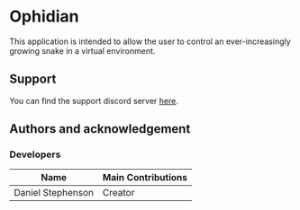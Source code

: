# Ophidian
This application is intended to allow the user to control an ever-increasingly growing snake in a virtual environment.

## Support
You can find the support discord server [here](https://discord.gg/49J4RHQxhy).

## Authors and acknowledgement
### Developers
Name | Main Contributions
------------ | -------------
Daniel Stephenson | Creator
